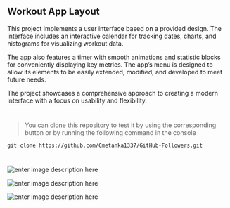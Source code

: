 ﻿## **Workout App Layout**

This project implements a user interface based on a provided design. The interface includes an interactive calendar for tracking dates, charts, and histograms for visualizing workout data.

The app also features a timer with smooth animations and statistic blocks for conveniently displaying key metrics. The app’s menu is designed to allow its elements to be easily extended, modified, and developed to meet future needs.

The project showcases a comprehensive approach to creating a modern interface with a focus on usability and flexibility.
#

> You can clone this repository to test it by using the corresponding
> button or by running the following command in the console

    git clone https://github.com/Cmetanka1337/GitHub-Followers.git

#

![enter image description here](https://i.postimg.cc/9Q7TS8MV/temp-Image-Uc4w-ZO.avif)

![enter image description here](https://i.postimg.cc/kXZKT37f/temp-Image-HP3r5o.avif)

![enter image description here](https://i.postimg.cc/ZK06PKzW/temp-Image-Lp-FKbi.avif)
